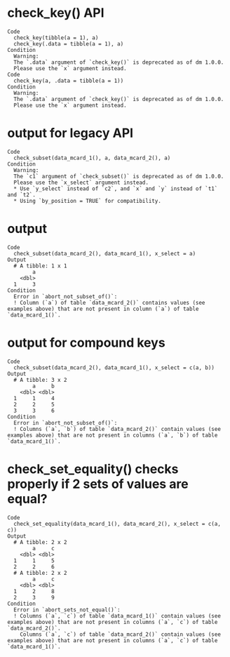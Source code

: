 # check_key() API

    Code
      check_key(tibble(a = 1), a)
      check_key(.data = tibble(a = 1), a)
    Condition
      Warning:
      The `.data` argument of `check_key()` is deprecated as of dm 1.0.0.
      Please use the `x` argument instead.
    Code
      check_key(a, .data = tibble(a = 1))
    Condition
      Warning:
      The `.data` argument of `check_key()` is deprecated as of dm 1.0.0.
      Please use the `x` argument instead.

# output for legacy API

    Code
      check_subset(data_mcard_1(), a, data_mcard_2(), a)
    Condition
      Warning:
      The `c1` argument of `check_subset()` is deprecated as of dm 1.0.0.
      Please use the `x_select` argument instead.
      * Use `y_select` instead of `c2`, and `x` and `y` instead of `t1` and `t2`.
      * Using `by_position = TRUE` for compatibility.

# output

    Code
      check_subset(data_mcard_2(), data_mcard_1(), x_select = a)
    Output
      # A tibble: 1 x 1
            a
        <dbl>
      1     3
    Condition
      Error in `abort_not_subset_of()`:
      ! Column (`a`) of table `data_mcard_2()` contains values (see examples above) that are not present in column (`a`) of table `data_mcard_1()`.

# output for compound keys

    Code
      check_subset(data_mcard_2(), data_mcard_1(), x_select = c(a, b))
    Output
      # A tibble: 3 x 2
            a     b
        <dbl> <dbl>
      1     1     4
      2     2     5
      3     3     6
    Condition
      Error in `abort_not_subset_of()`:
      ! Columns (`a`, `b`) of table `data_mcard_2()` contain values (see examples above) that are not present in columns (`a`, `b`) of table `data_mcard_1()`.

# check_set_equality() checks properly if 2 sets of values are equal?

    Code
      check_set_equality(data_mcard_1(), data_mcard_2(), x_select = c(a, c))
    Output
      # A tibble: 2 x 2
            a     c
        <dbl> <dbl>
      1     1     5
      2     2     6
      # A tibble: 2 x 2
            a     c
        <dbl> <dbl>
      1     2     8
      2     3     9
    Condition
      Error in `abort_sets_not_equal()`:
      ! Columns (`a`, `c`) of table `data_mcard_1()` contain values (see examples above) that are not present in columns (`a`, `c`) of table `data_mcard_2()`.
        Columns (`a`, `c`) of table `data_mcard_2()` contain values (see examples above) that are not present in columns (`a`, `c`) of table `data_mcard_1()`.

